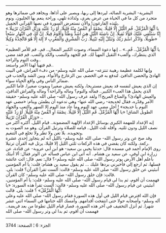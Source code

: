------------------------------------------------------------------------

البشرية- البشرية الضالة، ليردها إلى ربها، ويصبر على أذاها، ويجاهد في
ضمائرها وهو متجرد من كل ما في الحياة من عرض يغري، ولذاذة تلهي، وراحة
ينعم بها الخليون. ونوم يلتذه الفارغون! والآن نستعرض السورة في نصها
القرآني الجميل.  
«يا أَيُّهَا الْمُزَّمِّلُ. قُمِ اللَّيْلَ إِلَّا قَلِيلًا. نِصْفَهُ أَوِ انْقُصْ مِنْهُ قَلِيلًا، أَوْ زِدْ عَلَيْهِ
وَرَتِّلِ الْقُرْآنَ تَرْتِيلًا. إِنَّا سَنُلْقِي عَلَيْكَ قَوْلًا ثَقِيلًا. إِنَّ ناشِئَةَ اللَّيْلِ هِيَ أَشَدُّ
وَطْئاً وَأَقْوَمُ قِيلًا. إِنَّ لَكَ فِي النَّهارِ سَبْحاً طَوِيلًا، وَاذْكُرِ اسْمَ رَبِّكَ وَتَبَتَّلْ إِلَيْهِ
تَبْتِيلًا. رَبُّ الْمَشْرِقِ وَالْمَغْرِبِ لا إِلهَ إِلَّا هُوَ فَاتَّخِذْهُ وَكِيلًا» ..  
«يا أَيُّهَا الْمُزَّمِّلُ.. قُمِ..» .. إنها دعوة السماء، وصوت الكبير المتعال.. قم..
قم للأمر العظيم الذي ينتظرك، والعبء الثقيل المهيأ لك. قم للجهد والنصب
والكد والتعب. قم فقد مضى وقت النوم والراحة..  
قم فتهيأ لهذا الأمر واستعد..  
وإنها لكلمة عظيمة رهيبة تنتزعه- صلى الله عليه وسلم- من دفء الفراش، في
البيت الهادئ والحضن الدافئ. لتدفع به في الخضم، بين الزعازع والأنواء،
وبين الشد والجذب في ضمائر الناس وفي واقع الحياة سواء.  
إن الذي يعيش لنفسه قد يعيش مستريحا، ولكنه يعيش صغيرا ويموت صغيرا. فأما
الكبير الذي يحمل هذا العبء الكبير.. فماله والنوم؟ وماله والراحة؟ وماله
والفراش الدافئ، والعيش الهادئ؟ والمتاع المريح؟! ولقد عرف رسول الله- صلى
الله عليه وسلم- حقيقة الأمر وقدّره، فقال لخديجة- رضي الله عنها- وهي تدعوه
أن يطمئن وينام: «مضى عهد النوم يا خديجة» ! أجل مضى عهد النوم وما عاد منذ
اليوم إلا السهر والتعب والجهاد الطويل الشاق! «يا أَيُّهَا الْمُزَّمِّلُ. قُمِ اللَّيْلَ
إِلَّا قَلِيلًا. نِصْفَهُ أَوِ انْقُصْ مِنْهُ قَلِيلًا. أَوْ زِدْ عَلَيْهِ وَرَتِّلِ الْقُرْآنَ تَرْتِيلًا» ..  
إنه الإعداد للمهمة الكبرى بوسائل الإعداد الإلهية المضمونة.. قيام الليل.
أكثره أكثر من نصف الليل ودون ثلثيه. وأقله ثلث الليل.. قيامه للصلاة
وترتيل القرآن. وهو مد الصوت به وتجويده. بلا تغن ولا تطر ولا تخلع في
التنغيم.  
وقد صح عن وتر رسول الله- صلى الله عليه وسلم- بالليل أنه لم يتجاوز إحدى
عشرة ركعة. ولكنه كان يقضي في هذه الركعات ثلثي الليل إلا قليلا، يرتل فيه
القرآن ترتيلا.  
روى الإمام أحمد في مسنده قال: حدثنا يحيى بن سعيد- هو ابن أبي عروبة- عن
قتادة، عن زرارة ابن أوفى، عن سعيد بن هشام.. أنه أتى ابن عباس فسأله عن
الوتر فقال: ألا أنبئك بأعلم أهل الأرض بوتر رسول الله- صلى الله عليه
وسلم-؟ قال: نعم. قال: ائت عائشة فسلها، ثم ارجع إلي فأخبرني بردها عليك
... ثم يقول سعيد بن هشام: قلت: يا أم المؤمنين أنبئيني عن خلق رسول الله-
صلى الله عليه وسلم- قالت: ألست تقرأ القرآن؟ قلت: بلى. قالت: فإن خلق رسول
الله- صلى الله عليه وسلم- كان القرآن.  
فهممت أن أقوم، ثم بدا لي قيام رسول الله- صلى الله عليه وسلم- قلت: يا أم
المؤمنين، أنبئيني عن قيام رسول الله- صلى الله عليه وسلم- قالت: ألست تقرأ
هذه السورة: «يا أَيُّهَا الْمُزَّمِّلُ» ؟ قلت: بلى. قالت:  
فإن الله افترض قيام الليل في أول هذه السورة فقام رسول الله- صلى الله
عليه وعلى آله وسلم- وأصحابه حولا حتى انتفخت أقدامهم. وأمسك الله ختامها
في السماء اثني عشر شهرا. ثم أنزل التخفيف في آخر هذه السورة، فصار قيام
الليل تطوعا من بعد فريضة.. فهممت أن أقوم، ثم بدا لي وتر رسول الله- صلى
الله

------------------------------------------------------------------------

الجزء: 6 ¦ الصفحة: 3744
